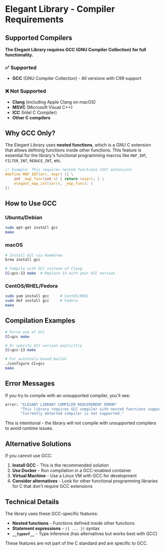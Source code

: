 # Elegant Library - Compiler Requirements

## Supported Compilers

**The Elegant Library requires GCC (GNU Compiler Collection) for full functionality.**

### ✅ Supported

- **GCC** (GNU Compiler Collection) - All versions with C99 support

### ❌ Not Supported

- **Clang** (including Apple Clang on macOS)
- **MSVC** (Microsoft Visual C++)
- **ICC** (Intel C Compiler)
- **Other C compilers**

## Why GCC Only?

The Elegant Library uses **nested functions**, which is a GNU C extension that allows defining functions inside other functions. This feature is essential for the library's functional programming macros like `MAP_INT`, `FILTER_INT`, `REDUCE_INT`, etc.

```c
// Example: This requires nested functions (GCC extension)
#define MAP_INT(arr, expr) ({ \
    int _map_func(int x) { return (expr); } \
    elegant_map_int((arr), _map_func); \
})
```

## How to Use GCC

### Ubuntu/Debian

```bash
sudo apt-get install gcc
make
```

### macOS

```bash
# Install GCC via Homebrew
brew install gcc

# Compile with GCC instead of Clang
CC=gcc-13 make  # Replace 13 with your GCC version
```

### CentOS/RHEL/Fedora

```bash
sudo yum install gcc     # CentOS/RHEL
sudo dnf install gcc     # Fedora
make
```

## Compilation Examples

```bash
# Force use of GCC
CC=gcc make

# Or specify GCC version explicitly
CC=gcc-13 make

# For autotools-based builds
./configure CC=gcc
make
```

## Error Messages

If you try to compile with an unsupported compiler, you'll see:

```bash
error: "ELEGANT LIBRARY COMPILER REQUIREMENT ERROR"
       "This library requires GCC compiler with nested functions support."
       "Currently detected compiler is not supported."
```

This is intentional - the library will not compile with unsupported compilers to avoid runtime issues.

## Alternative Solutions

If you cannot use GCC:

1. **Install GCC** - This is the recommended solution
2. **Use Docker** - Run compilation in a GCC-enabled container
3. **Virtual Machine** - Use a Linux VM with GCC for development
4. **Consider alternatives** - Look for other functional programming libraries for C that don't require GCC extensions

## Technical Details

The library uses these GCC-specific features:

- **Nested functions** - Functions defined inside other functions
- **Statement expressions** - `({ ... })` syntax
- **`__typeof__`** - Type inference (has alternatives but works best with GCC)

These features are not part of the C standard and are specific to GCC.
